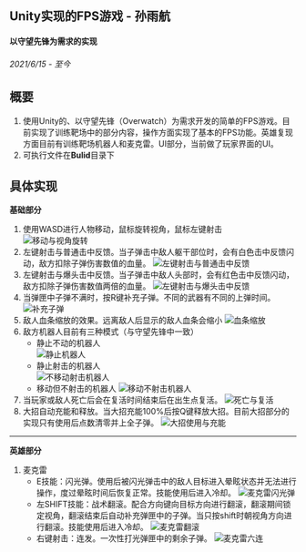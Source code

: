 ## Unity实现的FPS游戏 - 孙雨航
#### 以守望先锋为需求的实现
###### 2021/6/15 - 至今    

**概要**
------------
1. 使用Unity的、以守望先锋（Overwatch）为需求开发的简单的FPS游戏。目前实现了训练靶场中的部分内容，操作方面实现了基本的FPS功能。英雄复现方面目前有训练靶场机器人和麦克雷。UI部分，当前做了玩家界面的UI。  
2. 可执行文件在**Bulid**目录下    

**具体实现**
-------
**基础部分**    
1. 使用WASD进行人物移动，鼠标旋转视角，鼠标左键射击   
![移动与视角旋转](https://raw.githubusercontent.com/sunyuhang01/OverwatchWithUnity/master/gifs/%E7%A7%BB%E5%8A%A8%E4%B8%8E%E8%A7%86%E8%A7%92%E6%97%8B%E8%BD%AC.gif "移动与视角旋转")
2. 左键射击与普通击中反馈。当子弹击中敌人躯干部位时，会有白色击中反馈闪动，敌方扣除子弹伤害数值的血量。
![左键射击与普通击中反馈](https://raw.githubusercontent.com/sunyuhang01/OverwatchWithUnity/blob/master/gifs/%E6%99%AE%E9%80%9A%E5%87%BB%E4%B8%AD%E5%8F%8D%E9%A6%88.gif "普通击中反馈")
3. 左键射击与爆头击中反馈。当子弹击中敌人头部时，会有红色击中反馈闪动，敌方扣除子弹伤害数值两倍的血量。
![左键射击与爆头击中反馈](https://raw.githubusercontent.com/sunyuhang01/OverwatchWithUnity/blob/master/gifs/爆头击中反馈.gif "爆头击中反馈")
4. 当弹匣中子弹不满时，按R键补充子弹。不同的武器有不同的上弹时间。
![补充子弹](https://raw.githubusercontent.com/sunyuhang01/OverwatchWithUnity/blob/master/gifs/补充子弹.gif "补充子弹")
5. 敌人血条缩放的效果。远离敌人后显示的敌人血条会缩小
![血条缩放](https://raw.githubusercontent.com/sunyuhang01/OverwatchWithUnity/blob/master/gifs/血条缩放.gif "血条缩放")
6. 敌方机器人目前有三种模式（与守望先锋中一致）
    - 静止不动的机器人    
    ![静止机器人](https://raw.githubusercontent.com/sunyuhang01/OverwatchWithUnity/blob/master/gifs/静止机器人.gif "静止机器人")
    - 静止射击的机器人    
    ![不移动射击机器人](https://raw.githubusercontent.com/sunyuhang01/OverwatchWithUnity/blob/master/gifs/不移动射击机器人.gif "不移动射击机器人")
    - 移动但不射击的机器人
    ![移动不射击机器人](https://raw.githubusercontent.com/sunyuhang01/OverwatchWithUnity/blob/master/gifs/移动不射击机器人.gif "移动不射击机器人")
7. 当玩家或敌人死亡后会在复活时间结束后在出生点复活。
![死亡与复活](https://raw.githubusercontent.com/sunyuhang01/OverwatchWithUnity/blob/master/gifs/死亡与复活.gif "死亡与复活")   
8. 大招自动充能和释放。当大招充能100%后按Q键释放大招。目前大招部分的实现只有使用后点数清零并上全子弹。
![大招使用与充能](https://raw.githubusercontent.com/sunyuhang01/OverwatchWithUnity/blob/master/gifs/大招使用与充能.gif "大招使用与充能")  

-------
**英雄部分**
1. 麦克雷    
    - E技能：闪光弹。使用后被闪光弹击中的敌人目标进入晕眩状态并无法进行操作，度过晕眩时间后恢复正常。技能使用后进入冷却。
    ![麦克雷闪光弹](https://raw.githubusercontent.com/sunyuhang01/OverwatchWithUnity/blob/master/gifs/麦克雷-闪光弹.gif "闪光弹效果")  
    - 左SHIFT技能：战术翻滚。配合方向键向目标方向进行翻滚，翻滚期间锁定视角，翻滚结束后自动补充弹匣中的子弹。当只按shift时朝视角方向进行翻滚。技能使用后进入冷却。
    ![麦克雷翻滚](https://raw.githubusercontent.com/sunyuhang01/OverwatchWithUnity/blob/master/gifs/麦克雷-翻滚.gif "战术翻滚效果")  
    - 右键射击：连发。一次性打光弹匣中的剩余子弹。
    ![麦克雷六连](https://raw.githubusercontent.com/sunyuhang01/OverwatchWithUnity/blob/master/gifs/麦克雷-六连.gif "六连效果")  
